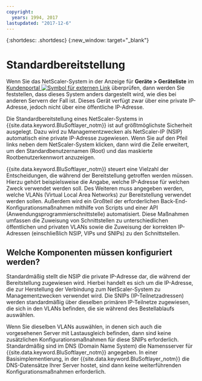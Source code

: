 ```yaml
---
copyright:
  years: 1994, 2017
lastupdated: "2017-12-6"
---
```


{:shortdesc: .shortdesc}
{:new_window: target="_blank"}

# Standardbereitstellung

Wenn Sie das NetScaler-System in der Anzeige für **Geräte > Geräteliste** im [Kundenportal ![Symbol für externen Link](../../icons/launch-glyph.svg "Symbol für externen Link")](https://control.softlayer.com/) überprüfen, dann werden Sie feststellen, dass dieses System anders dargestellt wird, wie dies bei anderen Servern der Fall ist. Dieses Gerät verfügt zwar über eine private IP-Adresse, jedoch nicht über eine öffentliche IP-Adresse.

Die Standardbereitstellung eines NetScaler-Systems in {{site.data.keyword.BluSoftlayer_notm}} ist auf größtmöglichste Sicherheit ausgelegt. Dazu wird zu Managementzwecken als NetScaler-IP (NSIP) automatisch eine private IP-Adresse zugewiesen. Wenn Sie auf den Pfeil links neben dem NetScaler-System klicken, dann wird die Zeile erweitert, um den Standardbenutzernamen (Root) und das maskierte Rootbenutzerkennwort anzuzeigen. 

{{site.data.keyword.BluSoftlayer_notm}} steuert eine Vielzahl der Entscheidungen, die während der Bereitstellung getroffen werden müssen. Hierzu gehört beispielsweise die Angabe, welche IP-Adresse für welchen Zweck verwendet werden soll. Des Weiteren muss angegeben werden, welche VLANs (Virtual Local Area Networks) zur Bereitstellung verwendet werden sollen. Außerdem wird ein Großteil der erforderlichen Back-End-Konfigurationsmaßnahmen mithilfe von Scripts und einer API (Anwendungsprogrammierschnittstelle) automatisiert. Diese Maßnahmen umfassen die Zuweisung von Schnittstellen zu unterschiedlichen öffentlichen und privaten VLANs sowie die Zuweisung der korrekten IP-Adressen (einschließlich NSIP, VIPs und SNIPs) zu den Schnittstellen.

## Welche Komponenten müssen konfiguriert werden?

Standardmäßig stellt die NSIP die private IP-Adresse dar, die während der Bereitstellung zugewiesen wird. Hierbei handelt es sich um die IP-Adresse, die zur Herstellung der Verbindung zum NetScaler-System zu Managementzwecken verwendet wird. Die SNIPs (IP-Teilnetzadressen) werden standardmäßig über dieselben primären IP-Teilnetze zugewiesen, die sich in den VLANs befinden, die sie während des Bestellablaufs auswählen. 

Wenn Sie dieselben VLANs auswählen, in denen sich auch die vorgesehenen Server mit Lastausgleich befinden, dann sind keine zusätzlichen Konfigurationsmaßnahmen für diese SNIPs erforderlich. Standardmäßig sind im DNS (Domain Name System) die Namensserver für {{site.data.keyword.BluSoftlayer_notm}} angegeben. In einer Basisimplementierung, in der {{site.data.keyword.BluSoftlayer_notm}} die DNS-Datensätze Ihrer Server hostet, sind dann keine weiterführenden Konfigurationsmaßnahmen erforderlich.
